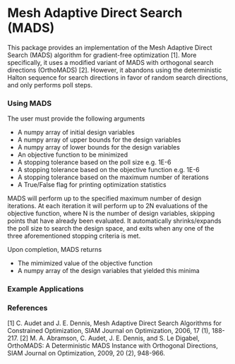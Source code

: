 # Mesh Adaptive Direct Search (MADS)
This package provides an implementation of the Mesh Adaptive Direct Search (MADS) algorithm for gradient-free optimization [1]. More specifically, it uses a modified variant of MADS with orthogonal search directions (OrthoMADS) [2]. However, it abandons using the deterministic Halton sequence for search directions in favor of random search directions, and only performs poll steps.

### Using MADS
The user must provide the following arguments
 - A numpy array of initial design variables
 - A numpy array of upper bounds for the design variables
 - A numpy array of lower bounds for the design variables
 - An objective function to be minimized
 - A stopping tolerance based on the poll size e.g. 1E-6
 - A stopping tolerance based on the objective function e.g. 1E-6
 - A stopping tolerance based on the maximum number of iterations
 - A True/False flag for printing optimization statistics

MADS will perform up to the specified maximum number of design iterations. At each iteration it will perform up to 2N evaluations of the objective function, where N is the number of design variables, skipping points that have already been evaluated. It automatically shrinks/expands the poll size to search the design space, and exits when any one of the three aforementioned stopping criteria is met.

Upon completion, MADS returns
 - The mimimized value of the objective function
 - A numpy array of the design variables that yielded this minima

### Example Applications


### References
[1] C. Audet and J. E. Dennis, Mesh Adaptive Direct Search Algorithms for Constrained Optimization, SIAM Journal on Optimization, 2006, 17 (1), 188-217.
[2] M. A. Abramson, C. Audet, J. E. Dennis, and S. Le Digabel, OrthoMADS: A Deterministic MADS Instance with Orthogonal Directions, SIAM Journal on Optimization, 2009, 20 (2), 948-966.